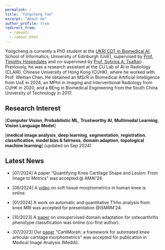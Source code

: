 ```yaml
---
permalink: /
title: "Yongcheng Yao"
excerpt: "About me"
author_profile: true
redirect_from: 
  - /about/
  - /about.html
---
```


Yongcheng is currently a PhD student at the [UKRI CDT in Biomedical AI](https://web.inf.ed.ac.uk/cdt/biomedical-ai), School of Informatics, University of Edinburgh (UoE), supervised by [Prof. Timothy Hospedales](https://homepages.inf.ed.ac.uk/thospeda/) and co-supervised by [Prof. Sotirios A. Tsaftari](https://vios.science/team/tsaftaris) . Previously, he was a research assistant at the CU Lab of AI in Radiology (CLAIR), Chinese University of Hong Kong (CUHK), where he worked with Prof. Weitian Chen. He obtained an MScR in Biomedical Artificial Intelligence from UoE in 2024, an MPhil in Imaging and Interventional Radiology from CUHK in 2020, and a BEng in Biomedical Engineering from the South China University of Technology in 2017.

Research Interest
------

[**Computer Vision**, **Probabilistic ML**, **Trustworthy AI**, **Multimodal Learning**, **Vision Language Model**] 

[**medical image analysis**, **deep learning**, **segmentation**, **registration**, **classification**, **model bias & fairness**, **domain adaption**, **topological machine learning**] (updated on Sep 2024)

Latest News
------

- [07/2024] A paper “Quantifying Knee Cartilage Shape and Lesion: From Image to Metrics” was accepted @ AMAI’24

* [06/2024] A [video](https://www.youtube.com/watch?v=8DbyavsZhF4) on soft tissue morphometrics in human knee is online.

* [01/2024] A work on automatic and quantitative T1rho analysis from knee MRI was accepted for presentation @ISMRM’24.

* [10/2023] A [paper](https://qims.amegroups.org/article/view/118224/html) on unsupervised domain adaptation for osteoarthritis phenotype classification was online (co-first author).

* [07/2023] Our [paper](https://doi.org/10.1016/j.media.2023.103035) “CartiMorph: a framework for automated knee articular cartilage morphometrics” was accepted for publication in Medical Image Analysis (MedIA).

  